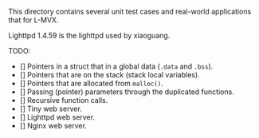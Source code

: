 This directory contains several unit test cases and real-world applications that for L-MVX.

Lighttpd 1.4.59 is the lighttpd used by xiaoguang.

TODO:
- [] Pointers in a struct that in a global data (`.data` and `.bss`).
- [] Pointers that are on the stack (stack local variables).
- [] Pointers that are allocated from `malloc()`.
- [] Passing (pointer) parameters through the duplicated functions.
- [] Recursive function calls.
- [] Tiny web server.
- [] Lighttpd web server.
- [] Nginx web server.

